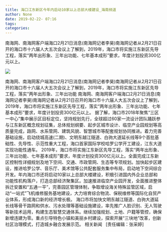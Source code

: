 ```yaml
---
title: 海口江东新区今年内启动10家以上总部大楼建设_海南频道
author: None
date: 2019-02-22- 07:16
tags: 
categories: 
---
```

南海网、南海网客户端海口2月21日消息(南海网记者李昊)南海网记者从2月21日召开的海口市十六届人大五次会议上了解到，2019年，海口市将实施江东新区先导工程，落实“两年出形象、三年出功能、七年基本成形”要求，年度计划投资300亿元以上。
<!-- more -->
                
<img align="center" border="0" src="http://p2.ifengimg.com/a/2016/0810/204c433878d5cf9size1_w16_h16.png" />
                
            
南海网、南海网客户端海口2月21日消息(南海网记者李昊)南海网记者从2月21日召开的海口市十六届人大五次会议上了解到，2019年，海口市将实施江东新区先导工程，落实“两年出形象、三年出功能
南海网、南海网客户端海口2月21日消息(南海网记者李昊)南海网记者从2月21日召开的海口市十六届人大五次会议上了解到，2019年，海口市将实施江东新区先导工程，落实“两年出形象、三年出功能、七年基本成形”要求，年度计划投资300亿元以上。
据了解，海口市2018年聚焦“三区一中心”集中展示区目标定位，坚持规划先行，全球超过60家一流设计团队踊跃参与江东新区概念规划征集，总体规划纲要、起步区城市设计、临空产业园规划等高质量完成，路网、水系管网、建筑风貌、智慧城市等配套规划协同推进。着力完善基础设施，启动绕城高速(二期)、文明东越江隧道、白驹大道延长线等9个首批基础性、先导性、示范性重大工程，海口首家国际学校哈罗公学开工建设，江东大道实现功能性通车。
2019年，海口市将实施江东新区先导工程，落实“两年出形象、三年出功能、七年基本成形”要求，年度计划投资300亿元以上。全面完成江东新区控制性详细规划及地下空间、交通、市政管网、生态等专项规划。加快起步区建设，推进哈罗公学、音乐厅、美术馆等公共配套服务集中布局，启动地下空间综合开发。年内海口市还将启动10家以上总部大楼建设，积极引进国内外企业总部和功能性机构落户，打造总部经济聚集区。加速推进临空产业园开发，全面推进整体拆迁安置和“五通一平”，完善园区管理体制，争取增设海关特殊监管区域，启动“一站式”飞机维修服务基地建设，大力培育综合物流、保税维修等国际化自贸产业体系，形成海口新的经济增长极。
海口市将加快文明东越江隧道、白驹大道延长线等骨干路网和供水、污水处理等基础设施建设，率先推广人脸识别、无人驾驶等新技术运用，构建生态智慧交通体系。继续加强规划、土地、户籍等管控，确保新增违建为零。重点引导特色小镇和美丽乡村建设，探索开展“三块地”改革，创新社区治理模式，打造城乡融合发展示范。
相关新闻
 
[责任编辑：张采婷]
            
